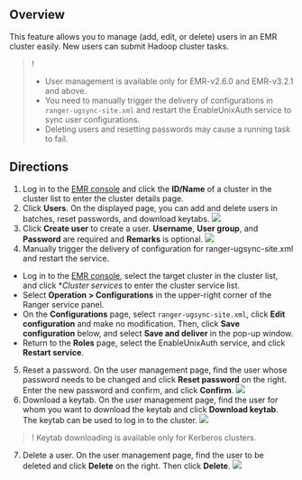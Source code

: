 ## Overview
This feature allows you to manage (add, edit, or delete) users in an EMR cluster easily. New users can submit Hadoop cluster tasks.
>!
>- User management is available only for EMR-v2.6.0 and EMR-v3.2.1 and above.
>- You need to manually trigger the delivery of configurations in `ranger-ugsync-site.xml` and restart the EnableUnixAuth service to sync user configurations.
>- Deleting users and resetting passwords may cause a running task to fail.

## Directions
1. Log in to the [EMR console](https://console.cloud.tencent.com/emr) and click the **ID/Name** of a cluster in the cluster list to enter the cluster details page.
2. Click **Users**. On the displayed page, you can add and delete users in batches, reset passwords, and download keytabs.
 ![](https://staticintl.cloudcachetci.com/yehe/backend-news/zKQD179_%E5%9B%BD%E9%99%8553.png)
3. Click **Create user** to create a user. **Username**, **User group**, and **Password** are required and **Remarks** is optional.
![](https://staticintl.cloudcachetci.com/yehe/backend-news/3n9T621_%E5%9B%BD%E9%99%8554.png)
4. Manually trigger the delivery of configuration for ranger-ugsync-site.xml and restart the service.
 - Log in to the [EMR console](https://console.cloud.tencent.com/emr), select the target cluster in the cluster list, and click **Cluster services* to enter the cluster service list.
 - Select **Operation > Configurations** in the upper-right corner of the Ranger service panel.
 - On the **Configurations** page, select `ranger-ugsync-site.xml`, click **Edit configuration** and make no modification. Then, click **Save configuration** below, and select **Save and deliver** in the pop-up window.
 - Return to the **Roles** page, select the EnableUnixAuth service, and click **Restart service**.
5. Reset a password.
On the user management page, find the user whose password needs to be changed and click **Reset password** on the right. Enter the new password and confirm, and click **Confirm**.
 ![](https://staticintl.cloudcachetci.com/yehe/backend-news/TQtD344_%E5%9B%BD%E9%99%8555.png)
6. Download a keytab.
On the user management page, find the user for whom you want to download the keytab and click **Download keytab**. The keytab can be used to log in to the cluster.
 ![](https://staticintl.cloudcachetci.com/yehe/backend-news/Ieg3481_%E5%9B%BD%E9%99%8556.png)
>! Keytab downloading is available only for Kerberos clusters.
>
7. Delete a user.
On the user management page, find the user to be deleted and click **Delete** on the right. Then click **Delete**.
![](https://staticintl.cloudcachetci.com/yehe/backend-news/WzDx466_%E5%9B%BD%E9%99%8557.png)
